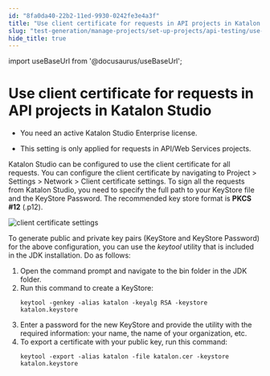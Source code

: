 ```yaml
---
id: "8fa0da40-22b2-11ed-9930-0242fe3e4a3f"
title: "Use client certificate for requests in API projects in Katalon Studio"
slug: "test-generation/manage-projects/set-up-projects/api-testing/use-client-certificate-for-requests-in-api-projects-in-katalon-studio"
hide_title: true
---
```

import useBaseUrl from '@docusaurus/useBaseUrl';


# <a id="task-7797" class="anchor_top_offset"/><a id="ariaid-title1" class="anchor_top_offset"/>Use client certificate for  requests in API projects in <span xmlns="http://www.w3.org/1999/xhtml" className="ph">Katalon Studio</span> 

<div xmlns="http://www.w3.org/1999/xhtml" className="section prereq p"><ul className="ul"><li className="li"><p className="p">You need an active Katalon Studio Enterprise license.</p></li><li className="li"><p className="p">This setting is only applied for requests in API/Web Services projects.</p></li></ul></div>
<section xmlns="http://www.w3.org/1999/xhtml" className="section context"><p className="p">Katalon Studio can be configured to use the client certificate for all requests. You can configure the client certificate by navigating to <span className="ph uicontrol">Project</span> &gt; <span className="ph uicontrol">Settings</span> &gt; <span className="ph uicontrol">Network</span> &gt; <span className="ph uicontrol">Client certificate settings</span>. To sign all the requests from Katalon Studio, you need to specify the full path to your <span className="ph uicontrol">KeyStore</span> file and the <span className="ph uicontrol">KeyStore Password</span>. The recommended key store format is <strong className="ph b">PKCS #12</strong> (.p12).</p><p className="p"><img className="image" width={700} src={useBaseUrl("/8fa06510-22b2-11ed-9930-0242fe3e4a3f.png")} alt="client certificate settings" /></p><p className="p">To generate public and private key pairs (KeyStore and KeyStore Password) for the above configuration, you can use the <em className="ph i">keytool</em> utility that is included in the JDK installation. Do as follows:</p></section> 
<ol xmlns="http://www.w3.org/1999/xhtml" className="ol steps"><li className="li step stepexpand"><span className="ph cmd">Open the command prompt and navigate to the bin folder in the JDK folder.</span></li><li className="li step stepexpand"><span className="ph cmd">Run this command to create a <span className="ph uicontrol">KeyStore</span>:</span><div className="itemgroup info"><pre className="pre codeblock"><code>keytool -genkey -alias katalon -keyalg RSA -keystore katalon.keystore</code></pre></div></li><li className="li step stepexpand"><span className="ph cmd">Enter a password for the new <span className="ph uicontrol">KeyStore</span> and provide the utility with the required information: your name, the name of your organization, etc.</span></li><li className="li step stepexpand"><span className="ph cmd">To export a certificate with your public key, run this command: </span><div className="itemgroup info"><pre className="pre codeblock"><code>keytool -export -alias katalon -file katalon.cer -keystore katalon.keystore</code></pre></div></li></ol> 

